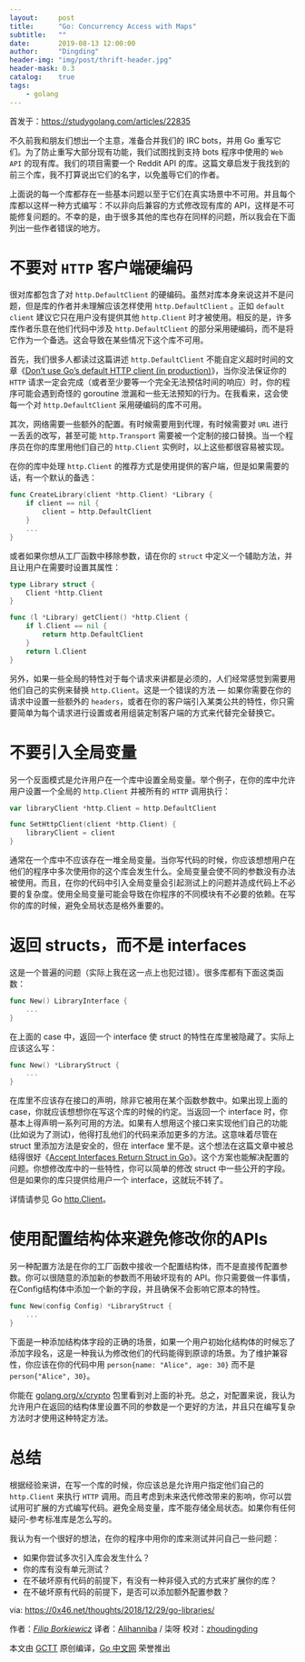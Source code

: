 ```yaml
---
layout:     post
title:      "Go: Concurrency Access with Maps"
subtitle:   ""
date:       2019-08-13 12:00:00
author:     "Dingding"
header-img: "img/post/thrift-header.jpg"
header-mask: 0.3
catalog:    true
tags:
    - golang 
---
```


首发于：https://studygolang.com/articles/22835

不久前我和朋友们想出一个主意，准备合并我们的 IRC bots，并用 Go 重写它们。为了防止重写大部分现有功能，我们试图找到支持 bots 程序中使用的 `Web API` 的现有库。我们的项目需要一个 Reddit API 的库。这篇文章启发于我找到的前三个库，我不打算说出它们的名字，以免羞辱它们的作者。

上面说的每一个库都存在一些基本问题以至于它们在真实场景中不可用。并且每个库都以这样一种方式编写：不以非向后兼容的方式修改现有库的 API，这样是不可能修复问题的。不幸的是，由于很多其他的库也存在同样的问题，所以我会在下面列出一些作者错误的地方。

# 不要对 `HTTP` 客户端硬编码

很对库都包含了对 `http.DefaultClient` 的硬编码。虽然对库本身来说这并不是问题，但是库的作者并未理解应该怎样使用 `http.DefaultClient` 。正如 `default client` 建议它只在用户没有提供其他 `http.Client` 时才被使用。相反的是，许多库作者乐意在他们代码中涉及 `http.DefaultClient` 的部分采用硬编码，而不是将它作为一个备选。这会导致在某些情况下这个库不可用。

首先，我们很多人都读过这篇讲述 `http.DefaultClient` 不能自定义超时时间的文章《[Don’t use Go’s default HTTP client (in production)](https://medium.com/@nate510/don-t-use-go-s-default-http-client-4804cb19f779)》，当你没法保证你的`HTTP` 请求一定会完成（或者至少要等一个完全无法预估时间的响应）时，你的程序可能会遇到奇怪的 goroutine 泄漏和一些无法预知的行为。在我看来，这会使每一个对 `http.DefaultClient` 采用硬编码的库不可用。

其次，网络需要一些额外的配置。有时候需要用到代理，有时候需要对 `URL` 进行一丢丢的改写，甚至可能 `http.Transport` 需要被一个定制的接口替换。当一个程序员在你的库里用他们自己的 `http.Client` 实例时，以上这些都很容易被实现。

在你的库中处理 `http.Client` 的推荐方式是使用提供的客户端，但是如果需要的话，有一个默认的备选：

```go
func CreateLibrary(client *http.Client) *Library {
    if client == nil {
        client = http.DefaultClient
    }
    ...
}
```

或者如果你想从工厂函数中移除参数，请在你的 `struct` 中定义一个辅助方法，并且让用户在需要时设置其属性：

```go
type Library struct {
    Client *http.Client
}

func (l *Library) getClient() *http.Client {
    if l.Client == nil {
        return http.DefaultClient
    }
    return l.Client
}
```

另外，如果一些全局的特性对于每个请求来讲都是必须的，人们经常感觉到需要用他们自己的实例来替换 `http.Client`。这是一个错误的方法  —  如果你需要在你的请求中设置一些额外的 `headers`，或者在你的客户端引入某类公共的特性，你只需要简单为每个请求进行设置或者用组装定制客户端的方式来代替完全替换它。

# 不要引入全局变量

另一个反面模式是允许用户在一个库中设置全局变量。举个例子，在你的库中允许用户设置一个全局的 `http.Client` 并被所有的 `HTTP` 调用执行：

```go
var libraryClient *http.Client = http.DefaultClient

func SetHttpClient(client *http.Client) {
    libraryClient = client
}
```

通常在一个库中不应该存在一堆全局变量。当你写代码的时候，你应该想想用户在他们的程序中多次使用你的这个库会发生什么。全局变量会使不同的参数没有办法被使用。而且，在你的代码中引入全局变量会引起测试上的问题并造成代码上不必要的复杂度。使用全局变量可能会导致在你程序的不同模块有不必要的依赖。在写你的库的时候，避免全局状态是格外重要的。

# 返回 structs，而不是 interfaces

这是一个普遍的问题（实际上我在这一点上也犯过错）。很多库都有下面这类函数：

```go
func New() LibraryInterface {
    ...
}
```

在上面的 case 中，返回一个 interface 使 struct 的特性在库里被隐藏了。实际上应该这么写：

```go
func New() *LibraryStruct {
    ...
}
```

在库里不应该存在接口的声明，除非它被用在某个函数参数中。如果出现上面的 case，你就应该想想你在写这个库的时候的约定。当返回一个 interface 时，你基本上得声明一系列可用的方法。如果有人想用这个接口来实现他们自己的功能(比如说为了测试)，他得打乱他们的代码来添加更多的方法。这意味着尽管在 struct 里添加方法是安全的，但在 interface 里不是。这个想法在这篇文章中被总结得很好《[Accept Interfaces Return Struct in Go](https://mycodesmells.com/post/accept-interfaces-return-struct-in-go)》。这个方案也能解决配置的问题。你想修改库中的一些特性，你可以简单的修改 struct 中一些公开的字段。但是如果你的库只提供给用户一个 interface，这就玩不转了。

详情请参见 Go  [http.Client](https://golang.org/pkg/net/http/#Client)。

# 使用配置结构体来避免修改你的APIs

另一种配置方法是在你的工厂函数中接收一个配置结构体，而不是直接传配置参数。你可以很随意的添加新的参数而不用破坏现有的 API。你只需要做一件事情，在Config结构体中添加一个新的字段，并且确保不会影响它原本的特性。

```go
func New(config Config) *LibraryStruct {
    ...
}
```

下面是一种添加结构体字段的正确的场景，如果一个用户初始化结构体的时候忘了添加字段名，这是一种我认为修改他们的代码能得到原谅的场景。为了维护兼容性，你应该在你的代码中用  `person{name: "Alice", age: 30}` 而不是 `person{"Alice", 30}`。

你能在 [golang.org/x/crypto](https://godoc.org/golang.org/x/crypto/openpgp#Sign) 包里看到对上面的补充。总之，对配置来说，我认为允许用户在返回的结构体里设置不同的参数是一个更好的方法，并且只在编写复杂方法时才使用这种特定方法。

# 总结

根据经验来讲，在写一个库的时候，你应该总是允许用户指定他们自己的  `http.Client` 来执行 `HTTP` 调用。而且考虑到未来迭代修改带来的影响，你可以尝试用可扩展的方式编写代码。避免全局变量，库不能存储全局状态。如果你有任何疑问-参考标准库是怎么写的。

我认为有一个很好的想法，在你的程序中用你的库来测试并问自己一些问题：

- 如果你尝试多次引入库会发生什么？
- 你的库有没有单元测试？
- 在不破坏原有代码的前提下，有没有一种非侵入式的方式来扩展你的库？
- 在不破坏原有代码的前提下，是否可以添加额外配置参数？


via: https://0x46.net/thoughts/2018/12/29/go-libraries/

作者：[*Filip Borkiewicz*](https://0x46.net/)
译者：[Alihanniba](https://github.com/Alihanniba) / 柒呀
校对：[zhoudingding](https://github.com/dingdingzhou)

本文由 [GCTT](https://github.com/studygolang/GCTT) 原创编译，[Go 中文网](https://studygolang.com/) 荣誉推出